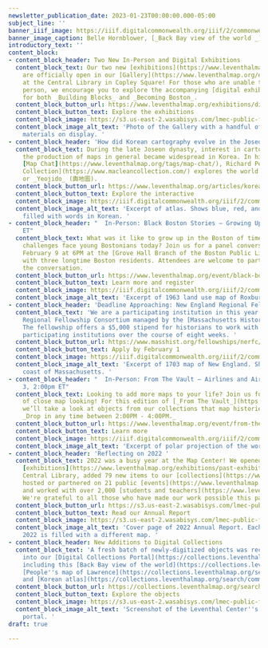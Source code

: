 ```yaml
---
newsletter_publication_date: 2023-01-23T00:00:00.000-05:00
subject_line: ''
banner_iiif_image: https://iiif.digitalcommonwealth.org/iiif/2/commonwealth:0v83bt61c/259,738,2520,945/full/0/default.jpg
banner_image_caption: Belle Hornblower, [_Back Bay view of the world _](https://collections.leventhalmap.org/search/commonwealth:0c486g26b)(2017)
introductory_text: ''
content_block:
- content_block_header: Two New In-Person and Digital Exhibitions
  content_block_text: Our two new [exhibitions](https://www.leventhalmap.org/exhibitions/)
    are officially open in our [Gallery](https://www.leventhalmap.org/exhibitions/visit/)
    at the Central Library in Copley Square! For those who are unable to visit in
    person, we encourage you to explore the accompanying [digital exhibitions](https://www.leventhalmap.org/exhibitions/digital-exhibitions/)
    for both _Building Blocks_ and _Becoming Boston_.
  content_block_button_url: https://www.leventhalmap.org/exhibitions/digital-exhibitions/
  content_block_button_text: Explore the exhibitions
  content_block_image: https://s3.us-east-2.wasabisys.com/lmec-public-files/newsletters/BuildingBlocks_opening.png
  content_block_image_alt_text: 'Photo of the Gallery with a handful of patrons viewing
    materials on display. '
- content_block_header: 'How did Korean cartography evolve in the Joseon period? '
  content_block_text: During the late Joseon dynasty, interest in cartography and
    the production of maps in general became widespread in Korea. In his latest interactive
    [Map Chat](https://www.leventhalmap.org/tags/map-chat/), Richard Pegg of the [MacLean
    Collection](https://www.macleancollection.com/) explores the world of Korean atlases
    or _Yeojido_ (輿地圖).
  content_block_button_url: https://www.leventhalmap.org/articles/korean-yeojido-atlases/
  content_block_button_text: Explore the interactive
  content_block_image: https://iiif.digitalcommonwealth.org/iiif/2/commonwealth:k356cz55d/1553,1146,1573,1190/full/0/default.jpg
  content_block_image_alt_text: 'Excerpt of atlas. Shows blue, red, and yellow circles
    filled with words in Korean. '
- content_block_header: "  In-Person: Black Boston Stories — Growing Up · Feb 9, 6:00pm
    ET"
  content_block_text: What was it like to grow up in the Boston of times past? What
    challenges face young Bostonians today? Join us for a panel conversation on Thursday,
    February 9 at 6PM at the [Grove Hall Branch of the Boston Public Library](https://www.bpl.org/locations/grove-hall/)
    with three longtime Boston residents. Attendees are welcome to participate in
    the conversation.
  content_block_button_url: https://www.leventhalmap.org/event/black-boston-stories-growing-up/
  content_block_button_text: Learn more and register
  content_block_image: https://iiif.digitalcommonwealth.org/iiif/2/commonwealth:w9507f96r/4232,5771,1457,1339/full/0/default.jpg
  content_block_image_alt_text: 'Excerpt of 1963 land use map of Roxbury. '
- content_block_header: 'Deadline Approaching: New England Regional Fellowship Consortium'
  content_block_text: 'We are a participating institution in this year''s New England
    Regional Fellowship Consortium managed by the [Massachusetts Historical Society](https://www.masshist.org/).
    The fellowship offers a $5,000 stipend for historians to work with at least three
    participating institutions over the course of eight weeks. '
  content_block_button_url: https://www.masshist.org/fellowships/nerfc/apply
  content_block_button_text: Apply by February 1
  content_block_image: https://iiif.digitalcommonwealth.org/iiif/2/commonwealth:j3860860h/1553,1146,1573,1190/full/0/default.jpg
  content_block_image_alt_text: 'Excerpt of 1703 map of New England. Shows the east
    coast of Massachusetts. '
- content_block_header: "  In-Person: From The Vault — Airlines and Air Travel · Feb
    3, 2:00pm ET"
  content_block_text: Looking to add more maps to your life? Join us for an afternoon
    of close map looking! For this edition of [_From The Vault_](https://www.leventhalmap.org/tags/from-the-vault/),
    we’ll take a look at objects from our collections that map histories of air travel.
    _Drop in any time between 2:00PM - 4:00PM._
  content_block_button_url: https://www.leventhalmap.org/event/from-the-vault-collections-showing-airlines-and-air-travel/
  content_block_button_text: Learn more
  content_block_image: https://iiif.digitalcommonwealth.org/iiif/2/commonwealth:x633f891d/2850,1719,4474,4298/full/0/default.jpg
  content_block_image_alt_text: 'Excerpt of polar projection of the world. '
- content_block_header: 'Reflecting on 2022 '
  content_block_text: 2022 was a busy year at the Map Center! We opened two in-person
    [exhibitions](https://www.leventhalmap.org/exhibitions/past-exhibitions/) at the
    Central Library, added 79 new items to our [collections](https://www.leventhalmap.org/collections/),
    hosted or partnered on 21 public [events](https://www.leventhalmap.org/event/),
    and worked with over 2,000 [students and teachers](https://www.leventhalmap.org/education/).
    We're grateful to all those who have made our work possible this past year!
  content_block_button_url: https://s3.us-east-2.wasabisys.com/lmec-public-files/annual-reports/FY22_AnnualReport_spreads.pdf
  content_block_button_text: Read our Annual Report
  content_block_image: https://s3.us-east-2.wasabisys.com/lmec-public-files/newsletters/FY22_annual-report_cover.png
  content_block_image_alt_text: 'Cover page of 2022 Annual Report. Each number in
    2022 is filled with a different map. '
- content_block_header: New Additions to Digital Collections
  content_block_text: 'A fresh batch of newly-digitized objects was recently ingested
    into our [Digital Collections Portal](https://collections.leventhalmap.org/),
    including this [Back Bay view of the world](https://collections.leventhalmap.org/search/commonwealth:0c486g26b),
    [People''s map of Lawrence](https://collections.leventhalmap.org/search/commonwealth:3n206t74d),
    and [Korean atlas](https://collections.leventhalmap.org/search/commonwealth:td96nz08p). '
  content_block_button_url: https://collections.leventhalmap.org/search?q=&sort=system_create_dtsi+desc
  content_block_button_text: Explore the objects
  content_block_image: https://s3.us-east-2.wasabisys.com/lmec-public-files/newsletters/LMEC-DC_recents_20230119.png
  content_block_image_alt_text: 'Screenshot of the Leventhal Center''s Digital Collections
    portal. '
draft: true

---
```

